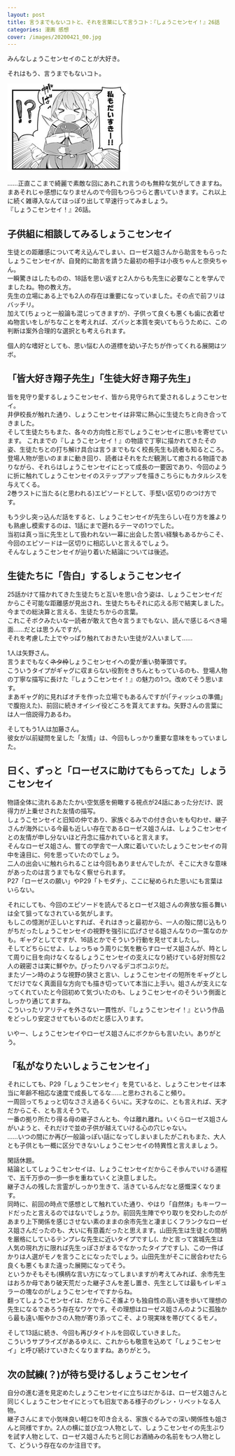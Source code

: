 ```yaml
---
layout: post
title: 言うまでもないコトと、それを言葉にして言うコト：『しょうこセンセイ！』26話
categories: 漫画 感想
cover: /images/20200421_00.jpg
---
```


みんなしょうこセンセイのことが大好き。

それはもう、言うまでもないコト。

[![26話より](/images/20200421_00.jpg "26話")](https://twitter.com/mangatimekirara/status/1250787063856685063)

……正直ここまで綺麗で素敵な回にあれこれ言うのも無粋な気がしてきますね。  
まあそれじゃ感想になりませんので今回もつらつらと書いていきます。これ以上に続く雑導入なんてほっぽり出して早速行ってみましょう。  
『しょうこセンセイ！』26話。

## 子供組に相談してみるしょうこセンセイ

生徒との距離感について考え込んでしまい、ローゼス姐さんから助言をもらったしょうこセンセイが、自発的に助言を請うた最初の相手は小夜ちゃんと奈央ちゃん。  
一瞬驚きはしたものの、18話を思い返すと2人からも先生に必要なことを学んでましたね。物の教え方。  
先生の立場にある上でも2人の存在は重要になっていました。その点で前フリはバッチリ。  
加えて(ちょっと一般論も混じってきますが)、子供って良くも悪くも歯に衣着せぬ物言いをしがちなことを考えれば、ズバッと本質を突いてもらうために、この判断は案外合理的な選択とも考えられます。

個人的な嗜好としても、思い悩む人の道標を幼い子たちが作ってくれる展開はツボ。

## 「皆大好き翔子先生」「生徒大好き翔子先生」

皆を見守り愛するしょうこセンセイ、皆から見守られて愛されるしょうこセンセイ。  
井伊校長が触れた通り、しょうこセンセイは非常に熱心に生徒たちと向き合ってきました。  
そして生徒たちもまた、各々の方向性と形でしょうこセンセイに思いを寄せています。
これまでの『しょうこセンセイ！』の物語で丁寧に描かれてきたその姿、生徒たちとの打ち解け具合は言うまでもなく校長先生も読者も知るところ。  
登場人物が思いのままに動き回り、読者はそれをただ観測して癒される物語でありながら、それらはしょうこセンセイにとって成長の一要因であり、今回のように折に触れてしょうこセンセイのステップアップを描きこちらにもカタルシスを与えてくる。  
2巻ラストに当たる(と思われる)エピソードとして、手堅い区切りのつけ方です。

もう少し突っ込んだ話をすると、しょうこセンセイが先生らしい在り方を誰よりも熟慮し模索するのは、1話にまで遡れるテーマの1つでした。  
当初は真っ当に先生として扱われない一幕に出会した苦い経験もあるからこそ、今回のエピソードは一区切りに相応しいと言えるでしょう。  
そんなしょうこセンセイが辿り着いた結論については後述。

## 生徒たちに「告白」するしょうこセンセイ

25話かけて描かれてきた生徒たちと互いを思い合う姿は、しょうこセンセイだからこそ可能な距離感が見出され、生徒たちもそれに応える形で結実しました。  
今までの総決算と言える、生徒たちからの言葉。  
これこそボクみたいな一読者が敢えて色々言うまでもない、読んで感じるべき場面……だとは思うんですが。  
それを考慮した上でやっぱり触れておきたい生徒が2人いまして……

1人は矢野さん。  
言うまでもなく~~ネタ枠~~しょうこセンセイへの愛が重い勢筆頭です。  
こういうタイプがギャグに収まらない役割をきちんともっているのも、登場人物の丁寧な描写に長けた『しょうこセンセイ！』の魅力の1つ。改めてそう思います。  
まあギャグ的に見ればオチを作った立場でもあるんですが(「ティッシュの準備」で腹抱えた)、前回に続きオイシイ役どころを貰えてますね。矢野さんの言葉には人一倍説得力あるわ。

そしてもう1人は加藤さん。  
彼女が以前疑問を呈した「友情」は、今回もしっかり重要な意味をもっていました。

## 曰く、ずっと「ローゼスに助けてもらってた」しょうこセンセイ

物語全体に流れるあたたかい空気感を俯瞰する視点が24話にあった分だけ、説得力が上乗せされた友情の描写。  
しょうこセンセイと旧知の仲であり、家族ぐるみでの付き合いをも匂わせ、継子さんが海外にいる今最も近しい存在であるローゼス姐さんは、しょうこセンセイとの友情が申し分ないほど丹念に描かれていると言えます。  
そんなローゼス姐さん、嘗ての学舎で一人席に着いていたしょうこセンセイの背中を遠目に、何を思っていたのでしょう。  
二人の出会いに触れられることは今回もありませんでしたが、そこに大きな意味があったのは言うまでもなく察せられます。  
P27「ローゼスの願い」やP29「トモダチ」、ここに秘められた思いにも言葉はいらない。

それにしても、今回のエピソードを読んでるとローゼス姐さんの奔放な振る舞いは全て狙ってなされている気がします。  
もしこの憶測が正しいとすれば、それはきっと最初から、一人の殻に閉じ込もりがちだったしょうこセンセイの視野を強引に広げさせる姐さんなりの一策なのかも。ギャグとしてですが、16話とかでそういう行動を見せてましたし。  
そしてどちらにせよ、しょっちゅう周りに気を散らすローゼス姐さんが、時として周りに目を向けなくなるしょうこセンセイの支えになり続けている好対照な2人の親密さは実に鮮やか。ぴったりハマるデコボコぶりだ。  
またゾーン時のような視野の狭さと言い、しょうこセンセイの短所をギャグとしてだけでなく真面目な方向でも描き切っていて本当に上手い。姐さんが支えになってくれていたと今回初めて気づいたのも、しょうこセンセイのそういう側面としっかり通じてますね。  
こういったリアリティを外さない一貫性が、『しょうこセンセイ！』という作品をどっしり安定させてもいるのだと感じ入ります。

いやー、しょうこセンセイやローゼス姐さんにボクからも言いたい。ありがとう。

## 「私がなりたいしょうこセンセイ」

それにしても、P29「しょうこセンセイ」を見ていると、しょうこセンセイは本当に年齢不相応な速度で成長してるな……と思わされること頻り。  
一周回ってちょっと切なささえ過るくらいに。天才なのに、とも言えれば、天才だからこそ、とも言えそうで。  
一番の拠り所たり得る母の継子さんとも、今は離れ離れ。いくらローゼス姐さんがいようと、それだけで並の子供が越えていける心の穴じゃない。  
……いつの間にか再び一般論っぽい話になってしまいましたがこれもまた、大人とも子供とも一概に区分できないしょうこセンセイの特異性と言えましょう。

閑話休題。  
結論としてしょうこセンセイは、しょうこセンセイだからこそ歩んでいける道程で、五千万歩の一歩一歩を重ねていくと決意しました。  
継子さんの残した言霊がしっかり生きて、活きているんだなと感慨深くなります。  
同時に、前回の時点で感想として触れていた通り、やはり「自然体」もキーワードだったと言えるのではないでしょうか。前回先生陣でやり取りを交わしたのがあまり上下関係を感じさせない素のままの余市先生と凄まじくフランクなローゼス姐さんだったのも、大いに有意義だったと思えます。山田先生は生徒との間柄を厳格にしているテンプレな先生に近いタイプですし(、かと言って宮城先生は人気の現れ方に限れば先生っぽさがまるでなかったタイプですし)、この一件ばかりは人選がモノを言うことになったでしょう。山田先生がそこに居合わせたら良くも悪くもまた違った展開になってそう。  
というかそもそも(横柄な言い方になってしまいますが)考えてみれば、余市先生はおろか母であり破天荒だった継子さんを差し置き、先生としては最もイレギュラーの塊なのがしょうこセンセイですからね。  
翻ってしょうこセンセイは、だからこそ誰よりも独自性の高い道を歩いて理想の先生になるであろう存在なワケです。その理想はローゼス姐さんのように孤独から最も遠い賑やかさの人物が寄り添ってこそ、より現実味を帯びてくるモノ。

そして13話に続き、今回も再びタイトルを回収していきました。  
こういうサプライズがあるゆえに、これからも敬意を込めて「しょうこセンセイ」と呼び続けていきたくなりますね。ありがとう。

## 次の試練(？)が待ち受けるしょうこセンセイ

自分の進む道を見定めたしょうこセンセイに立ちはだかるは、ローゼス姐さんと同じくしょうこセンセイにとっても旧友である様子のグレン・リベットなる人物。  
継子さんにまで小気味良い軽口を叩き合える、家族ぐるみでの深い関係性も姐さんと同様ですか。2人の横に並び立つ人物として、しょうこセンセイの先生ぶりを試す人物として、ローゼス姐さんたちと同じお酒絡みの名前をもつ人物として、どういう存在なのか注目です。
